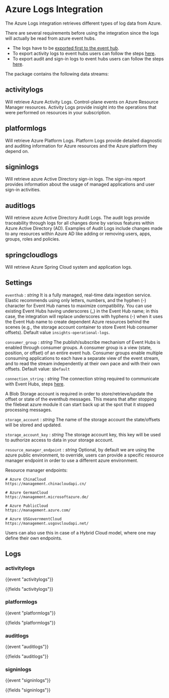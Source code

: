 # Azure Logs Integration

The Azure Logs integration retrieves different types of log data from Azure.

There are several requirements before using the integration since the logs will actually be read from azure event hubs.

- The logs have to be [exported first to the event hub](https://docs.microsoft.com/en-us/azure/event-hubs/event-hubs-create-kafka-enabled).
- To export activity logs to event hubs users can follow the steps [here](https://docs.microsoft.com/en-us/azure/azure-monitor/platform/activity-log-export).
- To export audit and sign-in logs to event hubs users can follow the steps [here](https://docs.microsoft.com/en-us/azure/active-directory/reports-monitoring/tutorial-azure-monitor-stream-logs-to-event-hub).

The package contains the following data streams:

## activitylogs

Will retrieve Azure Activity Logs. Control-plane events on Azure Resource Manager resources. Activity Logs provide insight into the operations that were performed on resources in your subscription.

## platformlogs

Will retrieve Azure Platform Logs. Platform Logs provide detailed diagnostic and auditing information for Azure resources and the Azure platform they depend on.

## signinlogs

Will retrieve azure Active Directory sign-in logs. The sign-ins report provides information about the usage of managed applications and user sign-in activities.

## auditlogs

Will retrieve azure Active Directory Audit Logs. The audit logs provide traceability through logs for all changes done by various features within Azure Active Directory (AD). Examples of Audit Logs include changes made to any resources within Azure AD like adding or removing users, apps, groups, roles and policies.

## springcloudlogs

Will retrieve Azure Spring Cloud system and application logs.

## Settings

`eventhub` :
_string_
It is a fully managed, real-time data ingestion service. Elastic recommends using only letters, numbers, and the hyphen (-) character for Event Hub names to maximize compatibility. You can use existing Event Hubs having underscores (_) in the Event Hub name; in this case, the integration will replace underscores with hyphens (-) when it uses the Event Hub name to create dependent Azure resources behind the scenes (e.g., the storage account container to store Event Hub consumer offsets).
Default value `insights-operational-logs`.

`consumer_group` :
_string_
 The publish/subscribe mechanism of Event Hubs is enabled through consumer groups. A consumer group is a view (state, position, or offset) of an entire event hub. Consumer groups enable multiple consuming applications to each have a separate view of the event stream, and to read the stream independently at their own pace and with their own offsets.
Default value: `$Default`

`connection_string` :
_string_
The connection string required to communicate with Event Hubs, steps [here](https://docs.microsoft.com/en-us/azure/event-hubs/event-hubs-get-connection-string).

A Blob Storage account is required in order to store/retrieve/update the offset or state of the eventhub messages. This means that after stopping the filebeat azure module it can start back up at the spot that it stopped processing messages.

`storage_account` :
_string_
The name of the storage account the state/offsets will be stored and updated.

`storage_account_key` :
_string_
The storage account key, this key will be used to authorize access to data in your storage account.

`resource_manager_endpoint` :
_string_
Optional, by default we are using the azure public environment, to override, users can provide a specific resource manager endpoint in order to use a different azure environment.

Resource manager endpoints:

```text
# Azure ChinaCloud
https://management.chinacloudapi.cn/

# Azure GermanCloud
https://management.microsoftazure.de/

# Azure PublicCloud 
https://management.azure.com/

# Azure USGovernmentCloud
https://management.usgovcloudapi.net/
```

Users can also use this in case of a Hybrid Cloud model, where one may define their own endpoints.

## Logs

### activitylogs

{{event "activitylogs"}}

{{fields "activitylogs"}}

### platformlogs

{{event "platformlogs"}}

{{fields "platformlogs"}}

### auditlogs

{{event "auditlogs"}}

{{fields "auditlogs"}}

### signinlogs

{{event "signinlogs"}}

{{fields "signinlogs"}}
